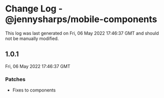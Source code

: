 # Change Log - @jennysharps/mobile-components

This log was last generated on Fri, 06 May 2022 17:46:37 GMT and should not be manually modified.

## 1.0.1
Fri, 06 May 2022 17:46:37 GMT

### Patches

- Fixes to components

